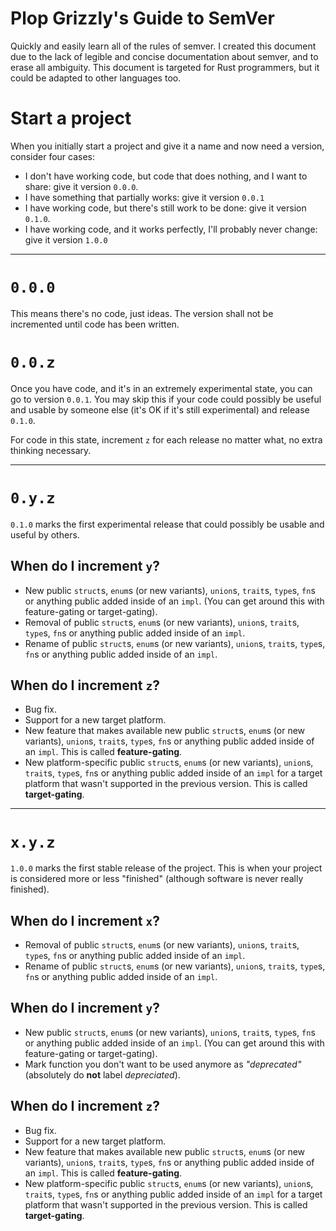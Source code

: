 # Plop Grizzly's Guide to SemVer
Quickly and easily learn all of the rules of semver.  I created this document due to the lack of legible and concise documentation about semver, and to erase all ambiguity.  This document is targeted for Rust programmers, but it could be adapted to other languages too.

# Start a project
When you initially start a project and give it a name and now need a version, consider four cases:
- I don't have working code, but code that does nothing, and I  want to share: give it version `0.0.0`.
- I have something that partially works: give it version `0.0.1`
- I have working code, but there's still work to be done: give it version `0.1.0`.
- I have working code, and it works perfectly, I'll probably never change: give it version `1.0.0`

----------

# `0.0.0`
This means there's no code, just ideas.  The version shall not be incremented until code has been written.

# `0.0.z`
Once you have code, and it's in an extremely experimental state, you can go to version `0.0.1`.  You may skip this if your code could possibly be useful and usable by someone else (it's OK if it's still experimental) and release `0.1.0`.

For code in this state, increment `z` for each release no matter what, no extra thinking necessary.

----------

# `0.y.z`
`0.1.0` marks the first experimental release that could possibly be usable and useful by others.

## When do I increment `y`?
- New public `struct`s, `enum`s (or new variants), `union`s, `trait`s, `type`s, `fn`s or anything public added inside of an `impl`. (You can get around this with feature-gating or target-gating).
- Removal of public `struct`s, `enum`s (or new variants), `union`s, `trait`s, `type`s, `fn`s or anything public added inside of an `impl`.
- Rename of public `struct`s, `enum`s (or new variants), `union`s, `trait`s, `type`s, `fn`s or anything public added inside of an `impl`.

## When do I increment `z`?
- Bug fix.
- Support for a new target platform.
- New feature that makes available new public `struct`s, `enum`s (or new variants), `union`s, `trait`s, `type`s, `fn`s or anything public added inside of an `impl`.  This is called **feature-gating**.
- New platform-specific public `struct`s, `enum`s (or new variants), `union`s, `trait`s, `type`s, `fn`s or anything public added inside of an `impl` for a target platform that wasn't supported in the previous version.  This is called **target-gating**.

----------

# `x.y.z`
`1.0.0` marks the first stable release of the project.  This is when your project is considered more or less "finished" (although software is never really finished).

## When do I increment `x`?
- Removal of public `struct`s, `enum`s (or new variants), `union`s, `trait`s, `type`s, `fn`s or anything public added inside of an `impl`.
- Rename of public `struct`s, `enum`s (or new variants), `union`s, `trait`s, `type`s, `fn`s or anything public added inside of an `impl`.

## When do I increment `y`?
- New public `struct`s, `enum`s (or new variants), `union`s, `trait`s, `type`s, `fn`s or anything public added inside of an `impl`. (You can get around this with feature-gating or target-gating).
- Mark function you don't want to be used anymore as *"deprecated"* (absolutely do **not** label *depreciated*).

## When do I increment `z`?
- Bug fix.
- Support for a new target platform.
- New feature that makes available new public `struct`s, `enum`s (or new variants), `union`s, `trait`s, `type`s, `fn`s or anything public added inside of an `impl`.  This is called **feature-gating**.
- New platform-specific public `struct`s, `enum`s (or new variants), `union`s, `trait`s, `type`s, `fn`s or anything public added inside of an `impl` for a target platform that wasn't supported in the previous version.  This is called **target-gating**.

